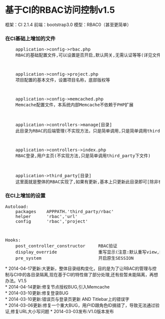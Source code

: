 基于CI的RBAC访问控制v1.5
=======

框架：CI 2.1.4
前端：bootstrap3.0
模型：RBAC0（甚至更简单）

<h3>在CI基础上增加的文件</h3>
<pre>
    application->config->rbac.php
    RBAC的基础配置文件,可以设置是否开启,默认网关,无需认证等等(详见文件中备注)
</pre>
<br/>
<pre>
    application->config->project.php
    项目配置的基本文件，设置项目名称，底部版权等
</pre>
<br/>
<pre>
    application->config->memcached.php
    Memcache配置文件，本系统内部Memcache不依赖于PHP扩展
</pre>
<br/>
<pre>
    application->controllers->manage[目录]
    此目录为RBAC的后端管理(不实现方法，只是简单调用,只是简单调用third_party下文件)
</pre>
<br/>
<pre>
    application->controllers->index.php
    RBAC登录,用户主页(不实现方法,只是简单调用third_party下文件)
</pre>
<br/>
<pre>
    application->third_party[目录]
    这里面就是整体的RBAC实现了,如果有更新,基本上只更新此目录即可[除非有特殊声明更新其他文件]
</pre>

<h3>在CI上增加的设置</h3>
<pre>
Autoload:
    packages    APPPATH.'third_party/rbac'
    helper      'rbac','url'
    config      'rbac','project'
</pre>   
<br/>
<pre>
Hooks:
    post_controller_constructor     RBAC验证
    display_override                重写显示(注意:默认重写view,如果不想重新在方法中调用$this->view_override = FALSE;)
    pre_system                      开启原生SESSION
</pre>
* 2014-04-17更新:大更新，整体目录结构变化，目的是为了让RBAC的管理与控制与CI中的各目录隔离,现在基于CI的特性做了部分处理,还有些暂未能隔离，再想办法。V1.5<br/\>
* 2014-04-14更新:修复节点授权BUG,引入Memcache<br/\>
* 2014-03-10更新:修复登录BUG<br/\>
* 2014-03-10更新:错误页与登录页更新 AND Titlebar上的错误字<br/\>
* 2014-03-06更新:修复一个重大BUG，用户ID跟角色ID搞错了，导致无法通过验证,修复URL大小写问题
* 2014-03-03发布:V1.0版本发布